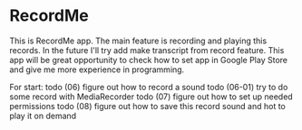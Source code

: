 # RecordMe
This is RecordMe app. The main feature is recording and playing this records.
In the future I'll try add make transcript from record feature. This app will be great opportunity
to check how to set app in Google Play Store and give me more experience in programming.

For start:
todo (06) figure out how to record a sound
todo (06-01) try to do some record with MediaRecorder
todo (07) figure out how to set up needed permissions
todo (08) figure out how to save this record sound and hot to play it on demand
